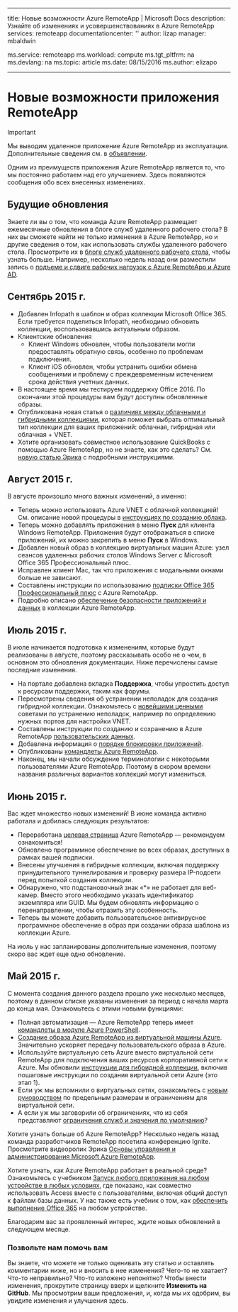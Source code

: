 
---
title: Новые возможности Azure RemoteApp | Microsoft Docs
description: Узнайте об изменениях и усовершенствованиях в Azure RemoteApp
services: remoteapp
documentationcenter: ''
author: lizap
manager: mbaldwin

ms.service: remoteapp
ms.workload: compute
ms.tgt_pltfrm: na
ms.devlang: na
ms.topic: article
ms.date: 08/15/2016
ms.author: elizapo

---
# Новые возможности приложения RemoteApp
> [!IMPORTANT]
> Мы выводим удаленное приложение Azure RemoteApp из эксплуатации. Дополнительные сведения см. в [объявлении](https://go.microsoft.com/fwlink/?linkid=821148).
> 
> 

Одним из преимуществ приложения Azure RemoteApp является то, что мы постоянно работаем над его улучшением. Здесь появляются сообщения обо всех внесенных изменениях.

## Будущие обновления
Знаете ли вы о том, что команда Azure RemoteApp размещает ежемесячные обновления в блоге служб удаленного рабочего стола? В них вы сможете найти не только изменения в Azure RemoteApp, но и другие сведения о том, как использовать службы удаленного рабочего стола. Просмотрите их в [блоге служб удаленного рабочего стола](https://blogs.msdn.microsoft.com/rds/), чтобы узнать больше. Например, несколько недель назад они разместили запись о [подъеме и сдвиге рабочих нагрузок с Azure RemoteApp и Azure AD](https://blogs.msdn.microsoft.com/rds/2016/01/19/lift-and-shift-your-workloads-with-azure-remoteapp-and-azure-ad-domain-services/).

## Сентябрь 2015 г.
* Добавлен Infopath в шаблон и образ коллекции Microsoft Office 365. Если требуется поделиться Infopath, необходимо обновить коллекции, воспользовавшись актуальным образом.
* Клиентские обновления
  * Клиент Windows обновлен, чтобы пользователи могли предоставлять обратную связь, особенно по проблемам подключения.
  * Клиент iOS обновлен, чтобы устранить ошибки обмена сообщениями и проблему с преждевременным истечением срока действия учетных данных.
* В настоящее время мы тестируем поддержку Office 2016. По окончании этой процедуры вам будут доступны обновленные образы.
* Опубликована новая статья о [различиях между облачными и гибридными коллекциями](remoteapp-collections.md), которая поможет выбрать оптимальный тип коллекции для ваших приложений: облачная, гибридная или облачная + VNET.
* Хотите организовать совместное использование QuickBooks с помощью Azure RemoteApp, но не знаете, как это сделать? См. [новую статью Эрика](remoteapp-quickbooks.md) с подробными инструкциями.

## Август 2015 г.
В августе произошло много важных изменений, а именно:

* Теперь можно использовать Azure VNET с облачной коллекцией! См. описание новой процедуры в [инструкциях по созданию облака](remoteapp-create-cloud-deployment.md).
* Теперь можно добавлять приложения в меню **Пуск** для клиента Windows RemoteApp. Приложения будут отображаться в списке приложений, их можно закрепить в меню **Пуск** в Windows.
* Добавлен новый образ в коллекцию виртуальных машин Azure: узел сеансов удаленных рабочих столов Windows Server с Microsoft Office 365 Профессиональный плюс.
* Исправлен клиент Mac, так что приложения с модальными окнами больше не зависают.
* Составлены инструкции по использованию [подписки Office 365 Профессиональный плюс](remoteapp-officesubscription.md) с Azure RemoteApp.
* Подробно описано [обеспечение безопасности приложений и данных](remoteapp-secure.md) в коллекции Azure RemoteApp.

## Июль 2015 г.
В июле начинается подготовка к изменениям, которые будут реализованы в августе, поэтому рассказывать особо не о чем, в основном это обновления документации. Ниже перечислены самые последние изменения.

* На портале добавлена вкладка **Поддержка**, чтобы упростить доступ к ресурсам поддержки, таким как форумы.
* Пересмотрены сведения об устранении неполадок для создания гибридной коллекции. Ознакомьтесь с [новейшими ценными](remoteapp-hybridtrouble.md) советами по устранению неполадок, например по определению нужных портов для настройки VNET.
* Составлены инструкции по созданию и сохранению в Azure RemoteApp [пользовательских данных](remoteapp-upd.md).
* Добавлена информация о [порядке блокировки приложений](remoteapp-secure.md).
* Опубликованы [командлеты Azure RemoteApp](https://msdn.microsoft.com/library/mt428031.aspx).
* Наконец, мы начали обсуждение терминологии с некоторыми пользователями Azure RemoteApp. Поэтому в скором времени названия различных вариантов коллекций могут измениться.

## Июнь 2015 г.
Вас ждет множество новых изменений! В июне команда активно работала и добилась следующих результатов:

* Переработана [целевая страница](https://www.remoteapp.windowsazure.com/) Azure RemoteApp — рекомендуем ознакомиться!
* Обновлено программное обеспечение во всех образах, доступных в рамках вашей подписки.
* Внесены улучшения в гибридные коллекции, включая поддержку принудительного туннелирования и проверку размера IP-подсети перед попыткой создания коллекции.
* Обнаружено, что подстановочный знак «*» не работает для веб-камер. Вместо этого необходимо указать идентификатор экземпляра или GUID. Мы будем обновлять информацию о перенаправлении, чтобы отразить эту особенность.
* Теперь вы можете добавить пользовательское антивирусное программное обеспечение в образ при создании образа шаблона из коллекции Azure.

На июль у нас запланированы дополнительные изменения, поэтому скоро вас ждет еще одно обновление.

## Май 2015 г.
С момента создания данного раздела прошло уже несколько месяцев, поэтому в данном списке указаны изменения за период с начала марта до конца мая. Ознакомьтесь с этими новыми функциями:

* Полная автоматизация — Azure RemoteApp теперь имеет [командлеты в модуле Azure PowerShell](remoteapp-tutorial-arawithpowershell.md).
* [Создание образа Azure RemoteApp из виртуальной машины Azure](remoteapp-image-on-azurevm.md). Значительно ускоряет передачу пользовательского образа в Azure.
* Используйте виртуальную сеть Azure вместо виртуальной сети RemoteApp для подключения ваших ресурсов корпоративной сети к Azure. Мы обновили [инструкции для гибридной коллекции](remoteapp-create-hybrid-deployment.md), включив пошаговые инструкции по создания виртуальной сети Azure (это этап 1).
* Если уж мы вспомнили о виртуальных сетях, ознакомьтесь с [новым руководством](remoteapp-vnetsizing.md) по предельным размерам и ограничениям для виртуальной сети.
* А если уж мы заговорили об ограничениях, что из себя представляют [ограничения служб и значения по умолчанию](../azure-subscription-service-limits.md)?

Хотите узнать больше об Azure RemoteApp? Несколько недель назад команда разработчиков RemoteApp посетила конференцию Ignite. Просмотрите видеоролик Эрика [Основы управления и администрирования Microsoft Azure RemoteApp](http://channel9.msdn.com/Events/Ignite/2015/BRK3868).

Хотите узнать, как Azure RemoteApp работает в реальной среде? Ознакомьтесь с учебником [Запуск любого приложения на любом устройстве в любых условиях](remoteapp-anyapp.md), где показано, как совместно использовать Access вместе с пользователями, включая общий доступ к файлам базы данных. У нас также есть учебник о том, как [обеспечить выполнение Office 365](remoteapp-tutorial-o365anywhere.md) на любом устройстве.

Благодарим вас за проявленный интерес, ждите новых обновлений в следующем месяце.

### Позвольте нам помочь вам
Вы знаете, что можете не только оценивать эту статью и оставлять комментарии ниже, но и вносить в нее изменения? Чего-то не хватает? Что-то неправильно? Что-то изложено непонятно? Чтобы внести изменения, прокрутите страницу вверх и щелкните **Изменить на GitHub**. Мы просмотрим ваши предложения, и, когда мы их одобрим, вы увидите изменения и улучшения здесь.

<!---HONumber=AcomDC_0817_2016-->